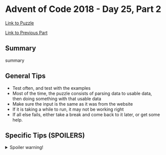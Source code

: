 # Advent of Code 2018 - Day 25, Part 2

[Link to Puzzle](https://adventofcode.com/2018/day/25#part2)

[Link to Previous Part](https://github.com/CodingAP/unofficial-aoc-syllabus/blob/main/years/2018/day25/part1.md)

## Summary
summary

## General Tips
- Test often, and test with the examples
- Most of the time, the puzzle consists of parsing data to usable data, then doing something with that usable data
- Make sure the input is the same as it was from the website
- If it is taking a while to run, it may not be working right
- If all else fails, either take a break and come back to it later, or get some help.

## Specific Tips (SPOILERS)
<details> <summary>Spoiler warning!</summary>

specific tips

</details>